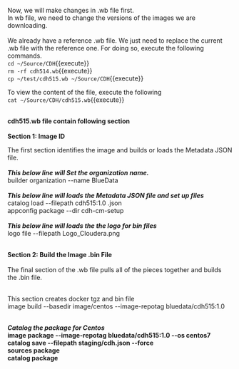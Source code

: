 Now, we will make changes in .wb file first.<br>
In wb file, we need to change the versions of the images we are downloading.
<br><br>
We already have a reference .wb file. We just need to replace the current .wb file with the reference one. For doing so, execute the following commands.<br>
`cd ~/Source/CDH`{{execute}}
<br>`rm -rf cdh514.wb`{{execute}}
<br>`cp ~/test/cdh515.wb ~/Source/CDH`{{execute}}

To view the content of the file, execute the following<br>
`cat ~/Source/CDH/cdh515.wb`{{execute}}

<br><strong>cdh515.wb file contain following section</strong>
<br>
<br><strong>Section 1: Image ID</strong>

The first section identifies the image and builds or loads the Metadata JSON file.
<br>
<br><b><i>This below line will Set the organization name.</i></b>
<br>builder organization --name BlueData
<br>
<br><b><i>This below line will loads the Metadata JSON file and set up files</i></b>
<br>catalog load --filepath cdh515:1.0 .json
<br>appconfig package --dir cdh-cm-setup
<br>
<br><b><i>This below line will loads the the logo for bin files</i></b>
<br>logo file --filepath Logo_Cloudera.png

<br><strong>Section 2: Build the Image .bin File</strong>
<br>
<br>The final section of the .wb file pulls all of the pieces together and builds the .bin file.

<br>This section creates docker tgz and bin file
<br>image build --basedir image/centos --image-repotag bluedata/cdh515:1.0

<br><b><i>Catalog the package for Centos</i><b>
<br>image package --image-repotag bluedata/cdh515:1.0 --os centos7
<br>catalog save --filepath staging/cdh.json --force
<br>sources package
<br>catalog package


